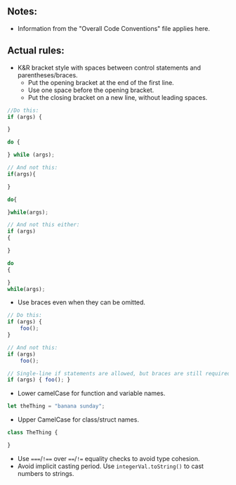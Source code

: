 ## Notes:
* Information from the "Overall Code Conventions" file applies here.

## Actual rules:
* K&R bracket style with spaces between control statements and parentheses/braces.
    * Put the opening bracket at the end of the first line.
    * Use one space before the opening bracket.
    * Put the closing bracket on a new line, without leading spaces.

```js
//Do this:
if (args) {

}

do {

} while (args);

// And not this:
if(args){

}

do{

}while(args);

// And not this either:
if (args)
{

}

do
{

}
while(args);
```
* Use braces even when they can be omitted.

```js
// Do this:
if (args) {
    foo();
}

// And not this:
if (args)
    foo();

// Single-line if statements are allowed, but braces are still required.
if (args) { foo(); }
```

* Lower camelCase for function and variable names.
```js
let theThing = "banana sunday";
```
* Upper CamelCase for class/struct names.
```js
class TheThing {

}
```

* Use `===`/`!==` over `==`/`!=` equality checks to avoid type cohesion.
* Avoid implicit casting period. Use `integerVal.toString()` to cast numbers to strings.